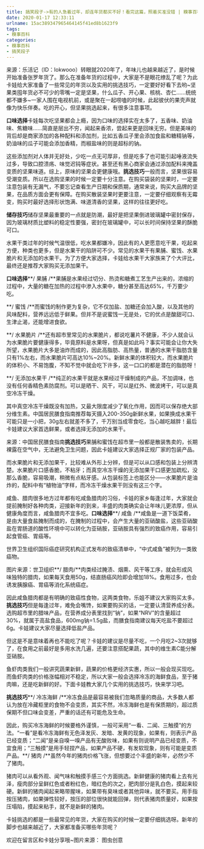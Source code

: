 ```yaml
---
title: 搞笑段子->有的人急着过年，却连年货都买不好！看完这篇，照着买准没错 | 糗事百科
date: 2020-01-17 12:33:11
urlname: 15ac389347965464145f41ed8b1623f9
tags: 
- 糗事百科
categories:
- 糗事百科
- 搞笑段子
---
```

来源：乐活记（ID：lokwooo）转眼就2020年了，年味儿也越来越近了，是时候开始准备张罗年货了。那么在准备年货的过程中，大家是不是眼花缭乱了呢？为此卡娃给大家准备了一些常见的年货以及实用的挑选技巧，一定要好好看下去哟~坚果类囤年货必不可少的零嘴一定是坚果，什么瓜子、开心果、核桃、杏仁......统统都不嫌多~一家人围在电视机前，或是聚在一起唠嗑的时候，此起彼伏的果壳声就像为快乐伴奏。吃的开心，但坚果挑选起来，有很多注意事项。

**口味选择**卡娃每次吃坚果都会上瘾，因为口味的选择实在太多了，五香味、奶油味、焦糖味......简直是层出不穷，闻起来香浓，尝起来更是回味无穷。但是美味的背后却是商家添加的各种配料和添加剂，比如五香瓜子里会添加食盐和糖精钠等，奶油味的瓜子可能会添加香精，而椒盐味的则是超标的钠。

这些添加剂对人体并无好处，少吃一点无可厚非，但是吃多了也可能引起唾液流失过多，导致口腔溃疡、味觉迟钝等症状。甚至还有黑心商家会通过添加配料来掩盖变质的坚果味道。综上，原味的坚果会更健康哦。**挑选技巧**一般而言，坚果很容易受潮变质。所以在选购坚果的时候一定要十分注意。在购买袋装的坚果时，一定要注意包装有无漏气，不要忘记查看生产日期和保质期，通常来说，购买大品牌的坚果，在品质方面会更有保障。在购买散装坚果时更要注意，一定要仔细观察有无霉变，购买时最好选择形状饱满、味道清香的坚果，这样的往往更好吃。

**储存技巧**储存坚果最重要的一点就是防潮，最好是把坚果倒进玻璃罐中密封保存，因为玻璃材质比塑料的稳定性要强，密封在玻璃罐中，可以长时间保持坚果的酥脆可口。

水果干类过年的时候气温很低，吃水果都嫌冷，因此有的人更愿意吃干果，吃起来方便，种类也更多，但是水果干的陷阱可不少。常见的水果干有果脯、蜜饯、水果脆片和无添加的水果干。为了方便大家选择，卡娃给水果干大家族来了个大评比，最终还是推荐大家购买无添加果干。

**口味选择****/ 果脯 /**果脯是水果经过切分、热烫和糖煮工艺生产出来的，浓缩的过程中，大量的糖在加热的过程中渗入水果中，糖分甚至高达65%，千万要少吃。

**/ 蜜饯 /**而蜜饯的制作更为复杂，它不仅加盐、加糖还会加入酸，以及其他的风味配料，营养远远低于鲜果。但并不是说蜜饯一无是处，它的优点是酸甜可口、生津止渴，还能增进食欲。

**/ 水果脆片 /**还有超市里常见的水果脆片，都说吃薯片不健康，不少人就会认为水果脆片要健康得多，毕竟原料是水果呀，但真是如此吗？事实可能会让你大失所望，水果脆片大多是油炸而成的，因此高脂肪、高热量，普通的水果干脂肪含量只有1%左右，而水果脆片可高达10%~20%。新鲜水果的体积较大，而水果脆片的体积小、不易饱腹，不知不觉中就会吃下许多，这一口口的都是潜在的脂肪呀！

**/ 无添加水果干 /**纯正的水果干就是水果经过干燥制成的产品，不加调味，也没有任何香精色素防腐剂。可以是晒干、风干，可以是红外、微波烤干，可以是真空冷冻干燥。

其中真空冷冻干燥既没有加热，又最大限度减少了氧化作用，因而可以保存绝大部分维生素。中国居民膳食指南推荐每天摄入200-350g新鲜水果，如果换成水果干可能只是一小把，30g左右就差不多了，千万别当成零食吃，当心越吃越胖！最后卡娃建议大家首选鲜果，或者选择无添加的水果干。

来源：中国居民膳食指南**挑选技巧**果脯和蜜饯在超市里一般都是散装售卖的，长期裸露在空气中，无法避免卫生问题，因此卡娃建议大家选择正规厂家的包装产品。

而水果脆片和无添加果干，比较难从外形上分辨，但是可以从口感和包装上分辨清楚。水果脆片口感香脆，不粘牙；而真空冷冻干燥的无添加果干口感更加疏松，没那么香脆，容易吸潮，稍微有点粘牙感。从包装标签上也能区分——水果脆片是油炸的，配料中有“植物油”字样，而冷冻干燥水果干则没有这三个字。

咸鱼、腊肉很多地方过年都有吃咸鱼腊肉的习俗，卡娃的家乡每逢过年，大家就会提前腌制好各种肉类，迎接新年的到来，丰盛的肉类确实会让年味儿更浓厚，但从健康角度而言，咸鱼腊肉不宜多吃。**口味选择****/ 咸鱼 /**咸鱼是一道下饭菜肴，是由大量食盐腌制而成的，在腌制的过程中，会产生大量的亚硝酸盐，这些亚硝酸盐在胃肠道的酸性环境中可以转化为亚硝胺，亚硝胺具有强烈的致癌作用，容易引起食管癌、胃癌等。

世界卫生组织国际癌症研究机构正式发布的致癌清单中，“中式咸鱼”被列为一类致癌物。

图片来源：世卫组织**/ 腊肉/**肉类经过腌渍、烟熏、风干等工序，就会形成风味独特的腊肉，如果每天食用50g，结直肠癌风险即会增加18%。食用过多，也会诱发胰腺癌、胃癌等消化系统癌症。

因此咸鱼腊肉都是有明确的致癌性食物，这两类食物，乐姐不建议大家购买太多。**挑选技巧**但是每逢过年，难免会嘴馋，如果要购买的话，一定要认清营养成分表。选购超市里的腊味产品，在营养成分表里找到“钠”，如果“NRV”的含量超过30%，就属于高盐食品，600mg钠=1.5g盐，而膳食指南建议每天吃盐不要超过6g。卡娃建议大家尽量选择低盐产品。

但这是不是意味着再也不能吃了呢？卡娃的建议是尽量不吃，一个月吃2~3次就够了，在食用之前最好是多用水洗几遍，还要注意搭配果蔬，其中的维生素C能分解亚硝胺。

鱼虾肉类我们一般讲究蔬果新鲜，蔬果的价格更经济实惠，所以一般会现买现吃。而鱼虾肉类的价格涨幅相对不稳定，所以大家一般会选择冷冻的海鲜食品，至于猪肉嘛，还是吃新鲜的好。下面卡娃教大家几个实用的挑选技巧，快来学习吧。

**挑选技巧****/ 冷冻海鲜 /**冷冻食品是最容易被我们忽略质量的商品，大多数人都认为放在冷藏柜里的食物不会变质，其实不然，冷冻海鲜也是有保质期的，超过质保期不但口味会变差，严重的话还有可能危及生命。

因此，购买冷冻海鲜的时候要格外谨慎，一般可采用“一看、二闻、三触摸”的方法。“一看”是看冷冻海鲜有无色泽发灰、发暗、发黄的现象，如果有，则表示产品已经变质；“二闻”是亲自嗅一嗅产品有无酸败味，如果有则说明产品已经变质，不宜食用；“三触摸”是用手轻捏产品，如果产品不硬，有发软现象，则有可能是变质产品。**/ 猪肉 /**虽然今年的猪肉价格飞涨，但想要过个丰盛的新年，必然少不了猪肉。

猪肉可以从看外观、闻气味和触摸手感三个方面挑选。新鲜健康的猪肉看上去有光泽，瘦肉部分呈鲜红色或者粉红色，暗红色的次之，肥肉部分是乳白色，摸起来较硬。新鲜的猪肉闻起来略带腥味，如果带有臭味或者其他异味，就不要买。用手指按压猪肉，如果弹性较好，按压的部位很快就能回弹，则代表猪肉质量好，如果按压塌陷，摸起来粘手，就不是新鲜的猪肉。

卡娃挑选的都是一些最常见的年货，大家在购买的时候一定要仔细挑选呀。新年的脚步也越来越近了，大家都准备买哪些年货呢？

欢迎在留言区和卡娃分享哦~图片来源： 图虫创意


